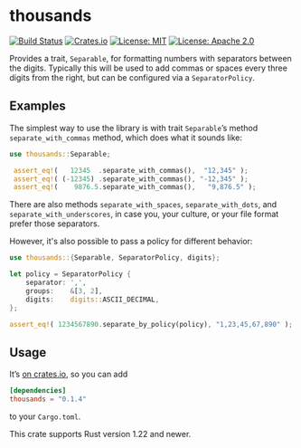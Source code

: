 # thousands

[![Build Status](https://travis-ci.org/tov/thousands-rs.svg?branch=master)](https://travis-ci.org/tov/thousands-rs)
[![Crates.io](https://img.shields.io/crates/v/thousands.svg?maxAge=2592000)](https://crates.io/crates/thousands)
[![License: MIT](https://img.shields.io/badge/license-MIT-blue.svg)](LICENSE-MIT)
[![License: Apache 2.0](https://img.shields.io/badge/license-Apache_2.0-blue.svg)](LICENSE-APACHE)

Provides a trait, `Separable`, for formatting numbers with separators
between the digits. Typically this will be used to add commas or spaces
every three digits from the right, but can be configured via a
`SeparatorPolicy`.

## Examples

The simplest way to use the library is with trait `Separable`’s method
`separate_with_commas` method, which does what it sounds like:

```rust
use thousands::Separable;

 assert_eq!(   12345  .separate_with_commas(),  "12,345" );
 assert_eq!( (-12345) .separate_with_commas(), "-12,345" );
 assert_eq!(    9876.5.separate_with_commas(),   "9,876.5" );
```

There are also methods `separate_with_spaces`, `separate_with_dots`, and
`separate_with_underscores`, in case you, your culture, or your file
format prefer those separators.

However, it's also possible to pass a policy for different behavior:

```rust
use thousands::{Separable, SeparatorPolicy, digits};

let policy = SeparatorPolicy {
    separator: ',',
    groups:    &[3, 2],
    digits:    digits::ASCII_DECIMAL,
};

assert_eq!( 1234567890.separate_by_policy(policy), "1,23,45,67,890" );
```

## Usage

It’s [on crates.io](https://crates.io/crates/thousands), so you can add

```toml
[dependencies]
thousands = "0.1.4"
```

to your `Cargo.toml`.

This crate supports Rust version 1.22 and newer.

